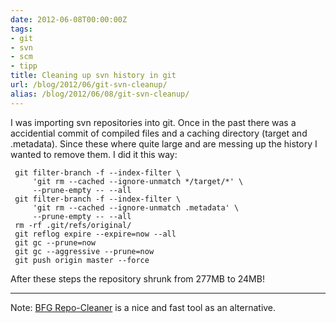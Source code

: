 ```yaml
---
date: 2012-06-08T00:00:00Z
tags:
- git
- svn
- scm
- tipp
title: Cleaning up svn history in git
url: /blog/2012/06/git-svn-cleanup/
alias: /blog/2012/06/08/git-svn-cleanup/
---
```


I was importing svn repositories into git. Once in the past
there was a accidential commit of compiled files and a caching
directory (target and .metadata). Since these where quite
large and are messing up the history I wanted to remove them.
I did it this way:

     git filter-branch -f --index-filter \
         'git rm --cached --ignore-unmatch */target/*' \
         --prune-empty -- --all
     git filter-branch -f --index-filter \
         'git rm --cached --ignore-unmatch .metadata' \
         --prune-empty -- --all
     rm -rf .git/refs/original/
     git reflog expire --expire=now --all
     git gc --prune=now
     git gc --aggressive --prune=now
     git push origin master --force

After these steps the repository shrunk from 277MB to 24MB!


---
Note: [BFG Repo-Cleaner](https://rtyley.github.io/bfg-repo-cleaner/) is a nice and fast tool as an alternative.
